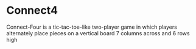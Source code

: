 # Connect4
 Connect-Four is a tic-tac-toe-like two-player game in which players alternately place pieces on a vertical board 7 columns across and 6 rows high
